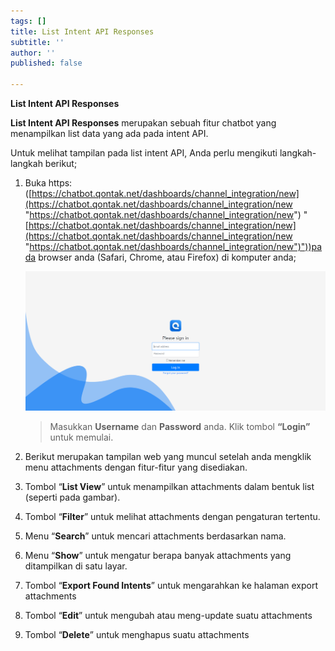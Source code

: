```yaml
---
tags: []
title: List Intent API Responses
subtitle: ''
author: ''
published: false

---
```

**List Intent API Responses**

**List Intent API Responses** merupakan sebuah fitur chatbot yang menampilkan list data yang ada pada intent API.

Untuk melihat tampilan pada list intent API, Anda perlu mengikuti langkah-langkah berikut;

1. Buka https: ([https://chatbot.qontak.net/dashboards/channel_integration/new](https://chatbot.qontak.net/dashboards/channel_integration/new "https://chatbot.qontak.net/dashboards/channel_integration/new") "[https://chatbot.qontak.net/dashboards/channel_integration/new](https://chatbot.qontak.net/dashboards/channel_integration/new "https://chatbot.qontak.net/dashboards/channel_integration/new")"))pada browser anda (Safari, Chrome, atau Firefox) di komputer anda;

   ![](/uploads/channell.PNG)

   > Masukkan **Username** dan **Password** anda. Klik tombol **“Login”** untuk memulai.
2. Berikut merupakan tampilan web yang muncul setelah anda mengklik menu attachments dengan fitur-fitur yang disediakan.

1. Tombol “**List View**” untuk menampilkan attachments dalam bentuk list (seperti pada gambar).
2. Tombol “**Filter**” untuk melihat attachments dengan pengaturan tertentu.
3. Menu “**Search**” untuk mencari attachments berdasarkan nama.
4. Menu “**Show**” untuk mengatur berapa banyak attachments yang ditampilkan di satu layar.
5. Tombol “**Export Found Intents**” untuk mengarahkan ke halaman export attachments
6. Tombol “**Edit**” untuk mengubah atau meng-update suatu attachments
7. Tombol “**Delete**” untuk menghapus suatu attachments